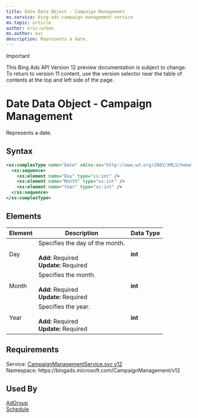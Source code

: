 ```yaml
---
title: Date Data Object - Campaign Management
ms.service: bing-ads-campaign-management-service
ms.topic: article
author: eric-urban
ms.author: eur
description: Represents a date.
---
```

> [!IMPORTANT]
> This Bing Ads API Version 12 preview documentation is subject to change. To return to version 11 content, use the version selector near the table of contents at the top and left side of the page.

# Date Data Object - Campaign Management
Represents a date.

## Syntax
```xml
<xs:complexType name="Date" xmlns:xs="http://www.w3.org/2001/XMLSchema">
  <xs:sequence>
    <xs:element name="Day" type="xs:int" />
    <xs:element name="Month" type="xs:int" />
    <xs:element name="Year" type="xs:int" />
  </xs:sequence>
</xs:complexType>
```

## <a name="elements"></a>Elements

|Element|Description|Data Type|
|-----------|---------------|-------------|
|<a name="day"></a>Day|Specifies the day of the month.<br/><br/>**Add:** Required<br/>**Update:** Required|**int**|
|<a name="month"></a>Month|Specifies the month.<br/><br/>**Add:** Required<br/>**Update:** Required|**int**|
|<a name="year"></a>Year|Specifies the year.<br/><br/>**Add:** Required<br/>**Update:** Required|**int**|

## Requirements
Service: [CampaignManagementService.svc v12](https://campaign.api.bingads.microsoft.com/Api/Advertiser/CampaignManagement/v12/CampaignManagementService.svc)  
Namespace: https\://bingads.microsoft.com/CampaignManagement/v12  

## Used By
[AdGroup](adgroup.md)  
[Schedule](schedule.md)  

